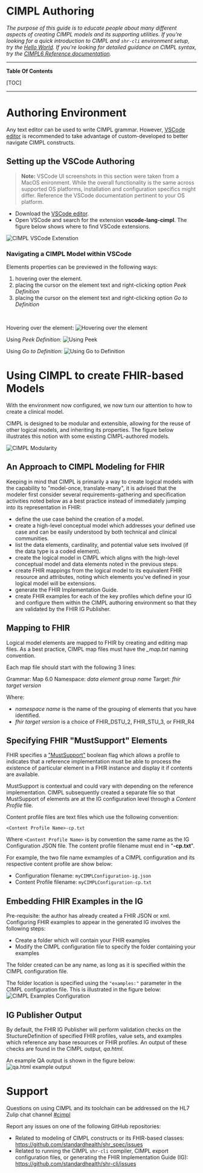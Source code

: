 # CIMPL Authoring
_The purpose of this guide is to educate people about many different aspects of creating CIMPL models and its supporting utilities.  If you're looking for a quick introduction to CIMPL and `shr-cli` environment setup, try the [Hello World](cimpl6Tutorial_helloWorld.md).  If you're looking for detailed guidance on CIMPL syntax, try the [CIMPL6 Reference documentation](cimpl6Reference.md)._

***

**Table Of Contents**

[TOC]

***
# Authoring Environment

Any text editor can be used to write CIMPL grammar. However, [VSCode editor](https://code.visualstudio.com/) is recommended to take advantage of custom-developed to better navigate CIMPL constructs.  

## Setting up the VSCode Authoring

>**Note:** VSCode UI screenshots in this section were taken from a MacOS enironment. While the overall functionality is the same across supported OS platforms, installation and configuration specifics might differ. Reference the VSCode documentation pertinent to your OS platform.

* Download the [VSCode editor](https://code.visualstudio.com/). 
* Open VSCode and search for the extension **vscode-lang-cimpl**.  The figure below shows where to find VSCode extensions. 

![CIMPL VSCode Extenstion](img_cimpl/VSCodeLangCimplExtension_small.png)

### Navigating a CIMPL Model within VSCode

Elements properties can be previewed in the following ways:

1. hovering over the element.
2. placing the cursor on the element text and right-clicking option _Peek Definition_
3. placing the cursor on the element text and right-clicking option _Go to Definition_

<br />

Hovering over the element:
![Hovering over the element](img_cimpl/VSCode_Peek01.png)

Using _Peek Definition_:
![Using Peek](img_cimpl/VSCode_Peek02.png)

Using _Go to Definition_:
![Using Go to Definition](img_cimpl/VSCode_GotoDef.png)

# Using CIMPL to create FHIR-based Models

With the environment now configured, we now turn our attention to how to create a clinical model.

CIMPL is designed to be modular and extensible, allowing for the reuse of other logical models, and inheriting its properties. The figure below illustrates this notion with some existing CIMPL-authored models.

![CIMPL Modularity](img_cimpl/CIMPLBuildingBlocks.png)

## An Approach to CIMPL Modeling for FHIR

Keeping in mind that CIMPL is primarily a way to create logical models with the capability to "model-once, translate-many", it is advised that the modeler first consider several requirements-gathering and specification activities noted below as a best practice instead of immediately jumping into its representation in FHIR:

* define the use case behind the creation of a model.
* create a high-level conceptual model which addresses your defined use case and can be easily understood by both technical and clinical communities.
* list the data elements, cardinality, and potential value sets involved (if the data type is a coded element).
* create the logical model in CIMPL which aligns with the high-level conceptual model and data elements noted in the previous steps.
* create FHIR mappings from the logical model to its equivalent FHIR resource and attributes, noting which elements you've defined in your logical model will be extensions.
* generate the FHIR Implementation Guide.
* create FHIR examples for each of the key profiles which define your IG and configure them within the CIMPL authoring environment so that they are validated by the FHIR IG Publisher.

## Mapping to FHIR
Logical model elements are mapped to FHIR by creating and editing map files.
As a best practice, CIMPL map files must have the *_map.txt* naming convention.

Each map file should start with the following 3 lines:

Grammar:	Map 6.0
Namespace:  _data element group name_
Target:		_fhir target version_

Where:

* _namespace name_ is the name of the grouping of elements that you have identified.
* _fhir target version_ is a choice of FHIR_DSTU_2, FHIR_STU_3, or FHIR_R4

## Specifying FHIR "MustSupport" Elements

FHIR specifies a ["MustSupport"](https://www.hl7.org/fhir/conformance-rules.html#mustSupport) boolean flag which allows a profile to indicates that a reference implementation must be able to process the existence of particular element in a FHIR instance and display it if contents are available.

MustSupport is contextual and could vary with depending on the reference implementation. CIMPL subsequently created a separate file so that MustSupport of elements are at the IG configuration level through a *Content Profile* file.

Content profile files are text files which use the following convention:

    <Content Profile Name>-cp.txt

Where `<Content Profile Name>` is by convention the same name as the IG Configuration JSON file.  The content profile filename must end in "**-cp.txt**".

For example, the two file name exmamples of a CIMPL configuration and its respective content profile are show below:

* Configuration filename: `myCIMPLConfiguration-ig.json`
* Content Profile filename: `myCIMPLConfiguration-cp.txt`

## Embedding FHIR Examples in the IG

Pre-requisite: the author has already created a FHIR JSON or xml.
Configuring FHIR examples to appear in the generated IG involves the following steps:

* Create a folder which will contain your FHIR examples
* Modify the CIMPL configuration file to specify the folder containing your examples

The folder created can be any name, as long as it is specified within the CIMPL configuration file.

The folder location is specified using the `"examples:"` parameter in the CIMPL configuration file.  This is illustrated in the figure below:
![CIMPL Examples Configuration](img_cimpl/fhirexampleconfig01.png)

## IG Publisher Output

By default, the FHIR IG Publisher will perform validation checks on the  StuctureDefinition of specified FHIR profiles, value sets, and examples which reference any base resources or FHIR profiles.  An output of these checks are found in the CIMPL output, *qa.html*.

An example QA output is shown in the figure below:
![qa.html example output](img_cimpl/igpublisher_output.png)

# Support

Questions on using CIMPL and its toolchain can be addressed on the HL7 Zulip chat channel [#cimpl](https://chat.fhir.org/#streams/197290/cimpl)

Report any issues on one of the following GitHub repositories:

* Related to modeling of CIMPL constructs or its FHIR-based classes: https://github.com/standardhealth/shr_spec/issues 
* Related to running the CIMPL `shr-cli` compiler, CIMPL export configuration files, or generating the FHIR Implementation Guide (IG): https://github.com/standardhealth/shr-cli/issues